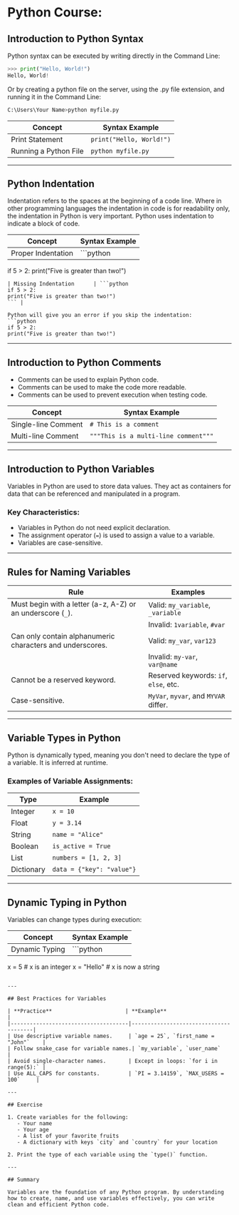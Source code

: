 
# Python Course:

## Introduction to Python Syntax
Python syntax can be executed by writing directly in the Command Line:
```python
>>> print("Hello, World!")
Hello, World!
```
Or by creating a python file on the server, using the .py file extension, and running it in the Command Line:
```python
C:\Users\Your Name>python myfile.py
```

| **Concept**              | **Syntax Example**                                       |
|--------------------------|---------------------------------------------------------|
| Print Statement          | `print("Hello, World!")`                               |
| Running a Python File    | `python myfile.py`                                      |

---

## Python Indentation

Indentation refers to the spaces at the beginning of a code line.
Where in other programming languages the indentation in code is for readability only, the indentation in Python is very important.
Python uses indentation to indicate a block of code.

| **Concept**              | **Syntax Example**                                       |
|--------------------------|---------------------------------------------------------|
| Proper Indentation       | ```python
if 5 > 2:
    print("Five is greater than two!")
``` |
| Missing Indentation      | ```python
if 5 > 2:
print("Five is greater than two!")
``` |

Python will give you an error if you skip the indentation:
```python
if 5 > 2:
print("Five is greater than two!")
```

---

## Introduction to Python Comments

- Comments can be used to explain Python code.
- Comments can be used to make the code more readable.
- Comments can be used to prevent execution when testing code.

| **Concept**              | **Syntax Example**                                       |
|--------------------------|---------------------------------------------------------|
| Single-line Comment      | `# This is a comment`                                   |
| Multi-line Comment       | `"""This is a multi-line comment"""`                  |

---

## Introduction to Python Variables

Variables in Python are used to store data values. They act as containers for data that can be referenced and manipulated in a program.

### Key Characteristics:
- Variables in Python do not need explicit declaration.
- The assignment operator (`=`) is used to assign a value to a variable.
- Variables are case-sensitive.

---

## Rules for Naming Variables

| **Rule**                                                                 | **Examples**                           |
|--------------------------------------------------------------------------|----------------------------------------|
| Must begin with a letter (a-z, A-Z) or an underscore (`_`).              | Valid: `my_variable`, `_variable`      |
|                                                                          | Invalid: `1variable`, `#var`           |
| Can only contain alphanumeric characters and underscores.               | Valid: `my_var`, `var123`              |
|                                                                          | Invalid: `my-var`, `var@name`          |
| Cannot be a reserved keyword.                                           | Reserved keywords: `if`, `else`, etc.  |
| Case-sensitive.                                                         | `MyVar`, `myvar`, and `MYVAR` differ.  |

---

## Variable Types in Python

Python is dynamically typed, meaning you don't need to declare the type of a variable. It is inferred at runtime.

### Examples of Variable Assignments:

| **Type**       | **Example**                  |
|----------------|------------------------------|
| Integer        | `x = 10`                     |
| Float          | `y = 3.14`                   |
| String         | `name = "Alice"`            |
| Boolean        | `is_active = True`           |
| List           | `numbers = [1, 2, 3]`        |
| Dictionary     | `data = {"key": "value"}` |

---

## Dynamic Typing in Python

Variables can change types during execution:

| **Concept**              | **Syntax Example**                                       |
|--------------------------|---------------------------------------------------------|
| Dynamic Typing           | ```python
x = 5          # x is an integer
x = "Hello"    # x is now a string
``` |

---

## Best Practices for Variables

| **Practice**                       | **Example**                          |
|-------------------------------------|---------------------------------------|
| Use descriptive variable names.     | `age = 25`, `first_name = "John"`    |
| Follow snake_case for variable names.| `my_variable`, `user_name`            |
| Avoid single-character names.       | Except in loops: `for i in range(5):` |
| Use ALL_CAPS for constants.         | `PI = 3.14159`, `MAX_USERS = 100`     |

---

## Exercise

1. Create variables for the following:
   - Your name
   - Your age
   - A list of your favorite fruits
   - A dictionary with keys `city` and `country` for your location

2. Print the type of each variable using the `type()` function.

---

## Summary

Variables are the foundation of any Python program. By understanding how to create, name, and use variables effectively, you can write clean and efficient Python code.
